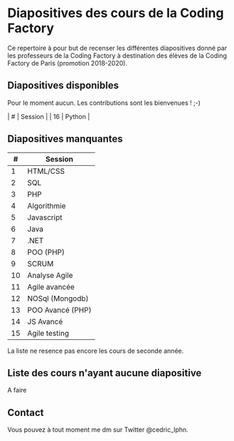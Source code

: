 # Diapositives des cours de la Coding Factory

Ce repertoire à pour but de recenser les différentes diapositives donné par les professeurs de la Coding Factory à destination des élèves de la Coding Factory de Paris (promotion 2018-2020).



## Diapositives disponibles

Pour le moment aucun. Les contributions sont les bienvenues ! ;-) 

| #  | Session          |
| 16 | Python           |

## Diapositives manquantes

| #  | Session          |
|----|------------------|
| 1  | HTML/CSS         |
| 2  | SQL              |
| 3  | PHP              |
| 4  | Algorithmie      |
| 5  | Javascript       |
| 6  | Java             |
| 7  | .NET             |
| 8  | POO (PHP)        |
| 9  | SCRUM            |
| 10 | Analyse Agile    |
| 11 | Agile avancée    |
| 12 | NOSql (Mongodb)  |
| 13 | POO Avancé (PHP) |
| 14 | JS Avancé        |
| 15 | Agile testing    |

La liste ne resence pas encore les cours de seconde année. 

## Liste des cours n'ayant aucune diapositive

A faire

## Contact

Vous pouvez à tout moment me dm sur Twitter @cedric_lphn.
